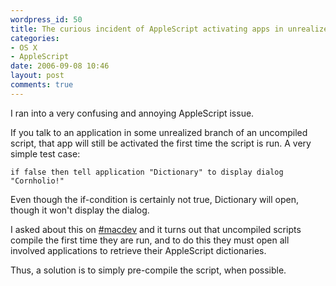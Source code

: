 ```yaml
---
wordpress_id: 50
title: The curious incident of AppleScript activating apps in unrealized branches
categories:
- OS X
- AppleScript
date: 2006-09-08 10:46
layout: post
comments: true
---
```

I ran into a very confusing and annoying AppleScript issue.

If you talk to an application in some unrealized branch of an uncompiled script, that app will still be activated the first time the script is run. A very simple test case:

``` applescript
if false then tell application "Dictionary" to display dialog "Cornholio!"
```

Even though the if-condition is certainly not true, Dictionary will open, though it won't display the dialog.

I asked about this on <a href="irc://irc.freenode.net/macdev">#macdev</a> and it turns out that uncompiled scripts compile the first time they are run, and to do this they must open all involved applications to retrieve their AppleScript dictionaries.

Thus, a solution is to simply pre-compile the script, when possible.
